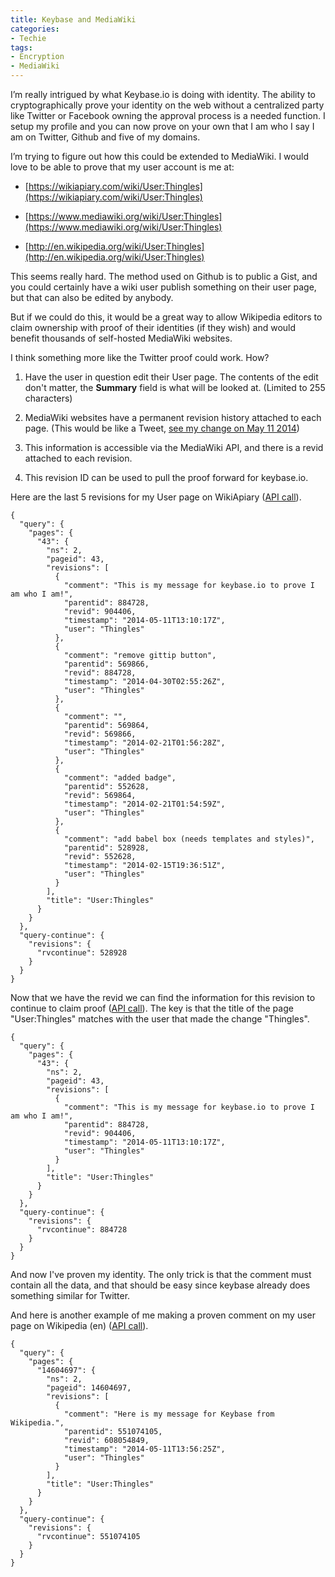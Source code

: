```yaml
---
title: Keybase and MediaWiki
categories:
- Techie
tags:
- Encryption
- MediaWiki
---
```


I’m really intrigued by what Keybase.io is doing with identity. The ability to cryptographically prove your identity on the web without a centralized party like Twitter or Facebook owning the approval process is a needed function. I setup my profile and you can now prove on your own that I am who I say I am on Twitter, Github and five of my domains.

I’m trying to figure out how this could be extended to MediaWiki. I would love to be able to prove that my user account is me at:

  * [https://wikiapiary.com/wiki/User:Thingles](https://wikiapiary.com/wiki/User:Thingles)


  * [https://www.mediawiki.org/wiki/User:Thingles](https://www.mediawiki.org/wiki/User:Thingles)


  * [http://en.wikipedia.org/wiki/User:Thingles](http://en.wikipedia.org/wiki/User:Thingles)

This seems really hard. The method used on Github is to public a Gist, and you could certainly have a wiki user publish something on their user page, but that can also be edited by anybody.

But if we could do this, it would be a great way to allow Wikipedia editors to claim ownership with proof of their identities (if they wish) and would benefit thousands of self-hosted MediaWiki websites.

I think something more like the Twitter proof could work. How?

  1. Have the user in question edit their User page. The contents of the edit don't matter, the **Summary** field is what will be looked at. (Limited to 255 characters)


  2. MediaWiki websites have a permanent revision history attached to each page. (This would be like a Tweet, [see my change on May 11 2014](https://wikiapiary.com/w/index.php?title=User:Thingles&action=history))


  3. This information is accessible via the MediaWiki API, and there is a revid attached to each revision.


  4. This revision ID can be used to pull the proof forward for keybase.io.

Here are the last 5 revisions for my User page on WikiApiary ([API call](https://wikiapiary.com/w/api.php?action=query&prop=revisions&titles=User:Thingles&rvlimit=5&rvprop=ids|timestamp|user|comment&format=json)).

    
    {
      "query": {
        "pages": {
          "43": {
            "ns": 2,
            "pageid": 43,
            "revisions": [
              {
                "comment": "This is my message for keybase.io to prove I am who I am!",
                "parentid": 884728,
                "revid": 904406,
                "timestamp": "2014-05-11T13:10:17Z",
                "user": "Thingles"
              },
              {
                "comment": "remove gittip button",
                "parentid": 569866,
                "revid": 884728,
                "timestamp": "2014-04-30T02:55:26Z",
                "user": "Thingles"
              },
              {
                "comment": "",
                "parentid": 569864,
                "revid": 569866,
                "timestamp": "2014-02-21T01:56:28Z",
                "user": "Thingles"
              },
              {
                "comment": "added badge",
                "parentid": 552628,
                "revid": 569864,
                "timestamp": "2014-02-21T01:54:59Z",
                "user": "Thingles"
              },
              {
                "comment": "add babel box (needs templates and styles)",
                "parentid": 528928,
                "revid": 552628,
                "timestamp": "2014-02-15T19:36:51Z",
                "user": "Thingles"
              }
            ],
            "title": "User:Thingles"
          }
        }
      },
      "query-continue": {
        "revisions": {
          "rvcontinue": 528928
        }
      }
    }
    

Now that we have the revid we can find the information for this revision to continue to claim proof ([API call](https://wikiapiary.com/w/api.php?action=query&prop=revisions&titles=User:Thingles&rvstartid=904406&rvlimit=1&rvprop=ids|timestamp|user|comment&format=json)). The key is that the title of the page "User:Thingles" matches with the user that made the change "Thingles".

    
    {
      "query": {
        "pages": {
          "43": {
            "ns": 2,
            "pageid": 43,
            "revisions": [
              {
                "comment": "This is my message for keybase.io to prove I am who I am!",
                "parentid": 884728,
                "revid": 904406,
                "timestamp": "2014-05-11T13:10:17Z",
                "user": "Thingles"
              }
            ],
            "title": "User:Thingles"
          }
        }
      },
      "query-continue": {
        "revisions": {
          "rvcontinue": 884728
        }
      }
    }
    

And now I've proven my identity. The only trick is that the comment must contain all the data, and that should be easy since keybase already does something similar for Twitter.

And here is another example of me making a proven comment on my user page on Wikipedia (en) ([API call](https://en.wikipedia.org/w/api.php?action=query&prop=revisions&titles=User:Thingles&rvstartid=608054849&rvlimit=1&rvprop=ids|timestamp|user|comment&format=json)).
    
    
    {
      "query": {
        "pages": {
          "14604697": {
            "ns": 2,
            "pageid": 14604697,
            "revisions": [
              {
                "comment": "Here is my message for Keybase from Wikipedia.",
                "parentid": 551074105,
                "revid": 608054849,
                "timestamp": "2014-05-11T13:56:25Z",
                "user": "Thingles"
              }
            ],
            "title": "User:Thingles"
          }
        }
      },
      "query-continue": {
        "revisions": {
          "rvcontinue": 551074105
        }
      }
    }
    
